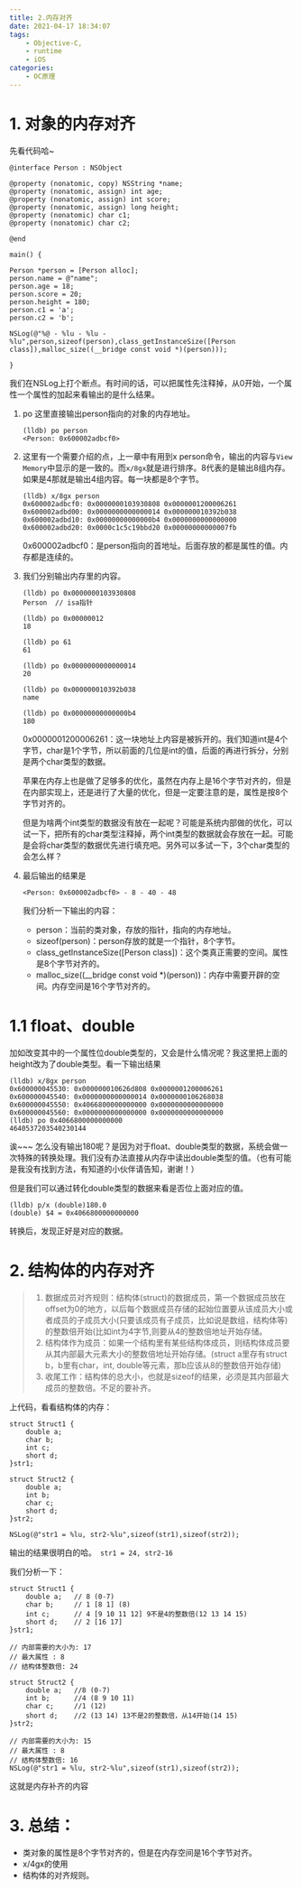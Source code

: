 ```yaml
---
title: 2.内存对齐
date: 2021-04-17 18:34:07
tags:
    - Objective-C,
    - runtime
    - iOS
categories:
    - OC原理
---
```


# 1. 对象的内存对齐

先看代码哈~

```
@interface Person : NSObject

@property (nonatomic, copy) NSString *name;
@property (nonatomic, assign) int age;
@property (nonatomic, assign) int score;
@property (nonatomic, assign) long height;
@property (nonatomic) char c1;
@property (nonatomic) char c2;

@end

main() {

Person *person = [Person alloc];
person.name = @"name";
person.age = 18;
person.score = 20;
person.height = 180;
person.c1 = 'a';
person.c2 = 'b';

NSLog(@"%@ - %lu - %lu - %lu",person,sizeof(person),class_getInstanceSize([Person class]),malloc_size((__bridge const void *)(person)));
        
}
```

我们在NSLog上打个断点。有时间的话，可以把属性先注释掉，从0开始，一个属性一个属性的加起来看输出的是什么结果。

1. po 这里直接输出person指向的对象的内存地址。

    ```
    (lldb) po person
    <Person: 0x600002adbcf0>
    ```

2. 这里有一个需要介绍的点，上一章中有用到x person命令，输出的内容与`View Memory`中显示的是一致的。而`x/8gx`就是进行排序。8代表的是输出8组内存。如果是4那就是输出4组内容。每一块都是8个字节。

    ```
    (lldb) x/8gx person
    0x600002adbcf0: 0x0000000103930808 0x0000001200006261
    0x600002adbd00: 0x0000000000000014 0x000000010392b038
    0x600002adbd10: 0x00000000000000b4 0x0000000000000000
    0x600002adbd20: 0x0000c1c5c19bbd20 0x00000000000007fb
    ```
    0x600002adbcf0：是person指向的首地址。后面存放的都是属性的值。内存都是连续的。
    
3. 我们分别输出内存里的内容。
    ```
    (lldb) po 0x0000000103930808
    Person  // isa指针
    
    (lldb) po 0x00000012
    18
    
    (lldb) po 61
    61
    
    (lldb) po 0x0000000000000014
    20
    
    (lldb) po 0x000000010392b038
    name
    
    (lldb) po 0x00000000000000b4
    180
    ```
    
    0x0000001200006261：这一块地址上内容是被拆开的。我们知道int是4个字节，char是1个字节，所以前面的几位是int的值，后面的再进行拆分，分别是两个char类型的数据。
    
    苹果在内存上也是做了足够多的优化，虽然在内存上是16个字节对齐的，但是在内部实现上，还是进行了大量的优化，但是一定要注意的是，属性是按8个字节对齐的。
    
    但是为啥两个int类型的数据没有放在一起呢？可能是系统内部做的优化，可以试一下，把所有的char类型注释掉，两个int类型的数据就会存放在一起。可能是会将char类型的数据优先进行填充吧。另外可以多试一下，3个char类型的会怎么样？
    
4. 最后输出的结果是
    ```
    <Person: 0x600002adbcf0> - 8 - 40 - 48
    ```
    我们分析一下输出的内容：
    
    * person：当前的类对象，存放的指针，指向的内存地址。
    * sizeof(person)：person存放的就是一个指针，8个字节。
    * class_getInstanceSize([Person class])：这个类真正需要的空间。属性是8个字节对齐的。
    * malloc_size((__bridge const void *)(person))：内存中需要开辟的空间。内存空间是16个字节对齐的。

# 1.1 float、double
加如改变其中的一个属性位double类型的，又会是什么情况呢？我这里把上面的height改为了double类型。看一下输出结果

```
(lldb) x/8gx person
0x600000045530: 0x000000010626d808 0x0000001200006261
0x600000045540: 0x0000000000000014 0x0000000106268038
0x600000045550: 0x4066800000000000 0x0000000000000000
0x600000045560: 0x0000000000000000 0x0000000000000000
(lldb) po 0x4066800000000000
4640537203540230144
```

诶~~~ 怎么没有输出180呢？是因为对于float、double类型的数据，系统会做一次特殊的转换处理。我们没有办法直接从内存中读出double类型的值。（也有可能是我没有找到方法，有知道的小伙伴请告知，谢谢！）

但是我们可以通过转化double类型的数据来看是否位上面对应的值。

```
(lldb) p/x (double)180.0
(double) $4 = 0x4066800000000000
```
转换后，发现正好是对应的数据。


# 2. 结构体的内存对齐

>1. 数据成员对⻬规则：结构体(struct)的数据成员，第一个数据成员放在offset为0的地方，以后每个数据成员存储的起始位置要从该成员大小或者成员的子成员大小(只要该成员有子成员，比如说是数组，结构体等)的整数倍开始(比如int为4字节,则要从4的整数倍地址开始存储。>2. 结构体作为成员：如果一个结构里有某些结构体成员，则结构体成员要从其内部最大元素大小的整数倍地址开始存储。(struct a里存有struct b，b里有char，int, double等元素，那b应该从8的整数倍开始存储)>3. 收尾工作：结构体的总大小，也就是sizeof的结果，必须是其内部最大成员的整数倍。不足的要补⻬。

上代码，看看结构体的内存：
```
struct Struct1 {
    double a;   
    char b;     
    int c;      
    short d;    
}str1;

struct Struct2 {
    double a; 
    int b;    
    char c;   
    short d;  
}str2;

NSLog(@"str1 = %lu, str2-%lu",sizeof(str1),sizeof(str2));
```

输出的结果很明白的哈。` str1 = 24, str2-16`

我们分析一下：

```
struct Struct1 {
    double a;   // 8 (0-7)
    char b;     // 1 [8 1] (8)
    int c;      // 4 [9 10 11 12] 9不是4的整数倍(12 13 14 15)
    short d;    // 2 [16 17]
}str1;

// 内部需要的大小为: 17
// 最大属性 : 8
// 结构体整数倍: 24

struct Struct2 {
    double a;   //8 (0-7)
    int b;      //4 (8 9 10 11)
    char c;     //1 (12)
    short d;    //2 (13 14) 13不是2的整数倍，从14开始(14 15)
}str2;

// 内部需要的大小为: 15
// 最大属性 : 8
// 结构体整数倍: 16
NSLog(@"str1 = %lu, str2-%lu",sizeof(str1),sizeof(str2));
```

这就是内存补齐的内容

# 3. 总结：
* 类对象的属性是8个字节对齐的，但是在内存空间是16个字节对齐。
* x/4gx的使用
* 结构体的对齐规则。
    
    
    





